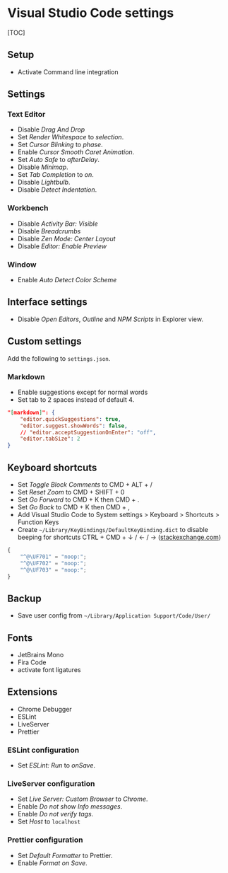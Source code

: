 # Visual Studio Code settings

[TOC]



## Setup

- Activate Command line integration



## Settings

### Text Editor

- Disable _Drag And Drop_
- Set _Render Whitespace_ to _selection_.
- Set _Cursor Blinking_ to _phase_.
- Enable _Cursor Smooth Caret Animation_.
- Set _Auto Safe_ to _afterDelay_.
- Disable _Minimap_.
- Set _Tab Completion_ to _on_.
- Disable _Lightbulb_.
- Disable _Detect Indentation_.

### Workbench

- Disable _Activity Bar: Visible_
- Disable _Breadcrumbs_
- Disable _Zen Mode: Center Layout_
- Disable _Editor: Enable Preview_

### Window

- Enable _Auto Detect Color Scheme_



## Interface settings

- Disable _Open Editors_, _Outline_ and _NPM Scripts_ in Explorer view.



## Custom settings

Add the following to `settings.json`.

### Markdown

- Enable suggestions except for normal words
- Set tab to 2 spaces instead of default 4.

```json
"[markdown]": {
    "editor.quickSuggestions": true,
    "editor.suggest.showWords": false,
    // "editor.acceptSuggestionOnEnter": "off",
    "editor.tabSize": 2
}
```



## Keyboard shortcuts

- Set _Toggle Block Comments_ to CMD + ALT + /
- Set _Reset Zoom_ to CMD + SHIFT + 0
- Set _Go Forward_ to CMD + K then CMD + .
- Set _Go Back_ to CMD + K then CMD + ,
- Add Visual Studio Code to System settings > Keyboard > Shortcuts > Function Keys
- Create `~/Library/KeyBindings/DefaultKeyBinding.dict` to disable beeping for shortcuts CTRL + CMD + ↓ / ← / → ([stackexchange.com](https://apple.stackexchange.com/a/260566/54870))

```javascript
{
    "^@\UF701" = "noop:";
    "^@\UF702" = "noop:";
    "^@\UF703" = "noop:";
}
```



## Backup

- Save user config from `~/Library/Application Support/Code/User/`



## Fonts

- JetBrains Mono
- Fira Code
- activate font ligatures



## Extensions

- Chrome Debugger
- ESLint
- LiveServer
- Prettier

### ESLint configuration

- Set _ESLint: Run_ to _onSave_.

### LiveServer configuration

- Set _Live Server: Custom Browser_ to _Chrome_.
- Enable _Do not show Info messages_.
- Enable _Do not verify tags_.
- Set _Host_ to `localhost`

### Prettier configuration

- Set _Default Formatter_ to Prettier.
- Enable _Format on Save_.